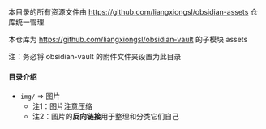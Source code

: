 

本目录的所有资源文件由 https://github.com/liangxiongsl/obsidian-assets 仓库统一管理

本仓库为 https://github.com/liangxiongsl/obsidian-vault 的子模块 assets

注：务必将 obsidian-vault 的附件文件夹设置为此目录

#### 目录介绍

- `img/` => 图片
	- 注1：图片注意压缩
	- 注2：图片的**反向链接**用于整理和分类它们自己

